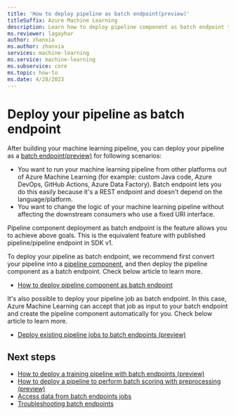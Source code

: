 ```yaml
---
title: 'How to deploy pipeline as batch endpoint(preview)'
titleSuffix: Azure Machine Learning
description: Learn how to deploy pipeline component as batch endpoint to trigger the pipeline using REST endpoint
ms.reviewer: lagayhar
author: zhanxia
ms.author: zhanxia
services: machine-learning
ms.service: machine-learning
ms.subservice: core
ms.topic: how-to
ms.date: 4/28/2023
---
```

# Deploy your pipeline as batch endpoint 


After building your machine learning pipeline, you can deploy your pipeline as a [batch endpoint(preview)](./concept-endpoints-batch.md#pipeline-component-deployment-preview) for following scenarios:

- You want to run your machine learning pipeline from other platforms out of Azure Machine Learning (for example: custom Java code, Azure DevOps, GitHub Actions, Azure Data Factory). Batch endpoint lets you do this easily because it's a REST endpoint and doesn't depend on the language/platform.
- You want to change the logic of your machine learning pipeline without affecting the downstream consumers who use a fixed URI interface.

Pipeline component deployment as batch endpoint is the feature allows you to achieve above goals. This is the equivalent feature with published pipeline/pipeline endpoint in SDK v1.

To deploy your pipeline as batch endpoint, we recommend first convert your pipeline into a [pipeline component](./how-to-use-pipeline-component.md), and then deploy the pipeline component as a batch endpoint. Check below article to learn more.

- [How to deploy pipeline component as batch endpoint](how-to-use-batch-pipeline-deployments.md)

It's also possible to deploy your pipeline job as batch endpoint. In this case, Azure Machine Learning can accept that job as input to your batch endpoint and create the pipeline component automatically for you. Check below article to learn more.

- [Deploy existing pipeline jobs to batch endpoints (preview)](how-to-use-batch-pipeline-from-job.md)

## Next steps
- [How to deploy a training pipeline with batch endpoints (preview)](how-to-use-batch-training-pipeline.md)
- [How to deploy a pipeline to perform batch scoring with preprocessing (preview)](how-to-use-batch-scoring-pipeline.md)
- [Access data from batch endpoints jobs](how-to-access-data-batch-endpoints-jobs.md)
- [Troubleshooting batch endpoints](how-to-troubleshoot-batch-endpoints.md)